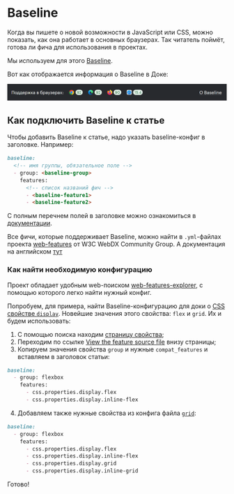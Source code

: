 # Baseline

Когда вы пишете о новой возможности в JavaScript или CSS, можно показать, как она работает в основных браузерах. Так читатель поймёт, готова ли фича для использования в проектах.

Мы используем для этого [Baseline](https://web.dev/baseline).

Вот как отображается информация о Baseline в Доке:

![Пример отображения информации о Baseline](./images/baseline.png)

## Как подключить Baseline к статье

Чтобы добавить Baseline к статье, надо указать baseline-конфиг в заголовке. Например:

```markdown
baseline:
  <!-- имя группы, обязательное поле -->
  - group: <baseline-group>
    features:
      <!-- список названий фич -->
      - <baseline-feature1>
      - <baseline-feature2>
```
С полным перечнем полей в заголовке можно ознакомиться в [документации](examples/doka.md).

Все фичи, которые поддерживает Baseline, можно найти в `.yml`-файлах проекта [web-features](https://github.com/web-platform-dx/web-features/tree/main/features) от W3C WebDX Community Group. А документация на английском [тут](https://github.com/web-platform-dx/web-features/tree/main/docs)

### Как найти необходимую конфигурацию

Проект обладает удобным web-поиском [web-features-explorer](https://web-platform-dx.github.io/web-features-explorer/), с помощью которого легко найти нужный конфиг.

Попробуем, для примера, найти Baseline-конфигурацию для доки о [CSS свойстве `display`](https://doka.guide/css/display/).
Новейшие значения этого свойства: `flex` и `grid`. Их и будем использовать:

1. С помощью поиска находим [страницу свойства](https://web-platform-dx.github.io/web-features-explorer/features/flexbox/);
2. Переходим по ссылке [View the feature source file](https://github.com/web-platform-dx/web-features/blob/main/features/flexbox.yml) внизу страницы;
3. Копируем значения свойства `group` и нужные `compat_features` и вставляем в заголовок статьи:

```markdown
baseline:
  - group: flexbox
    features:
      - css.properties.display.flex
      - css.properties.display.inline-flex
```

4. Добавляем также нужные свойства из конфига файла [`grid`](https://github.com/web-platform-dx/web-features/blob/main/features/grid.yml):
```markdown
baseline:
  - group: flexbox
    features:
      - css.properties.display.flex
      - css.properties.display.inline-flex
      - css.properties.display.grid
      - css.properties.display.inline-grid
```

Готово!
